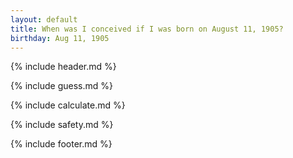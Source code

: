 ```yaml
---
layout: default
title: When was I conceived if I was born on August 11, 1905?
birthday: Aug 11, 1905
---
```


{% include header.md %}

{% include guess.md %}

{% include calculate.md %}

{% include safety.md %}

{% include footer.md %}



